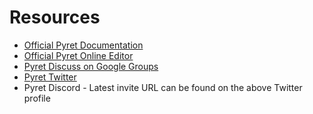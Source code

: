 # Resources

* [Official Pyret Documentation]
* [Official Pyret Online Editor]
* [Pyret Discuss on Google Groups]
* [Pyret Twitter]
* Pyret Discord - Latest invite URL can be found on the above Twitter profile

[Official Pyret Documentation]: https://pyret.org/docs/latest/
[Official Pyret Online Editor]: https://code.pyret.org/editor
[Pyret Discuss on Google Groups]: https://groups.google.com/g/pyret-discuss
[Pyret Twitter]: https://twitter.com/pyretlang
